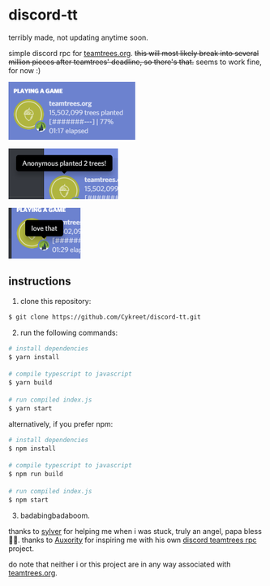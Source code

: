 # discord-tt

terribly made, not updating anytime soon. 

simple discord rpc for [teamtrees.org](https://teamtrees.org). ~~this will most likely break into several million pieces after teamtrees' deadline, so there's that.~~ seems to work fine, for now :)

![Example-1](/assets/examples/example-1.png)

![Example-2](/assets/examples/example-2.png)

![Example-3](/assets/examples/example-3.png)

## instructions

1. clone this repository:
```sh
$ git clone https://github.com/Cykreet/discord-tt.git
```
2. run the following commands:
```sh
# install dependencies
$ yarn install

# compile typescript to javascript
$ yarn build

# run compiled index.js
$ yarn start
```
alternatively, if you prefer npm:
```sh
# install dependencies
$ npm install

# compile typescript to javascript
$ npm run build

# run compiled index.js
$ npm start
```
3. badabingbadaboom.

thanks to [sylver](https://github.com/sylv) for helping me when i was stuck, truly an angel, papa bless 🙏🏻. thanks to [Auxority](https://github.com/Auxority) for inspiring me with his own [discord teamtrees rpc](https://github.com/Auxority/DiscordTeamTrees) project.

do note that neither i or this project are in any way associated with [teamtrees.org](https://teamtrees.org).

